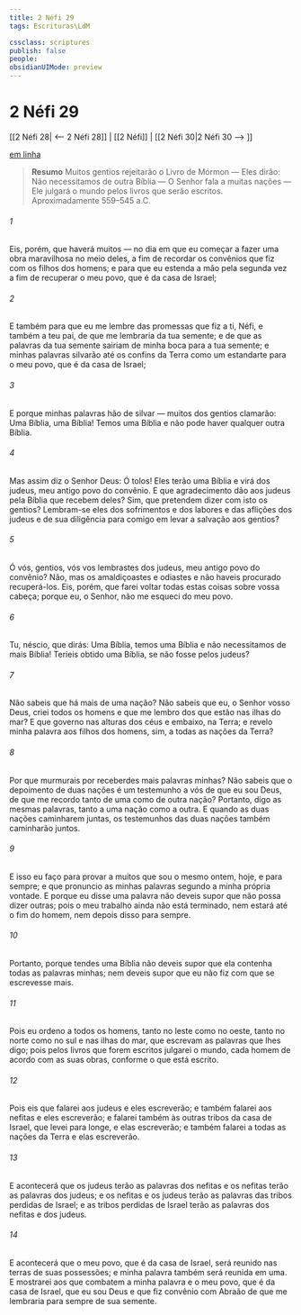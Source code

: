 ```yaml
---
title: 2 Néfi 29
tags: Escrituras\LdM

cssclass: scriptures
publish: false
people:
obsidianUIMode: preview
---
```


# 2 Néfi 29
[[2 Néfi 28| <-- 2 Néfi 28]] | [[2 Néfi]] | [[2 Néfi 30|2 Néfi 30 --> ]]

[em linha](https://churchofjesuschrist.org/study/scriptures/bofm/2-ne/29?lang=por)

> __Resumo__
Muitos gentios rejeitarão o Livro de Mórmon — Eles dirão: Não necessitamos de outra Bíblia — O Senhor fala a muitas nações — Ele julgará o mundo pelos livros que serão escritos. Aproximadamente 559–545 a.C.

###### 1 
Eis, porém, que haverá muitos — no dia em que eu começar a fazer uma obra maravilhosa no meio deles, a fim de recordar os convênios que fiz com os filhos dos homens; e para que eu estenda a mão pela segunda vez a fim de recuperar o meu povo, que é da casa de Israel;

###### 2 
E também para que eu me lembre das promessas que fiz a ti, Néfi, e também a teu pai, de que me lembraria da tua semente; e de que as palavras da tua semente sairiam de minha boca para a tua semente; e minhas palavras silvarão até os confins da Terra como um estandarte para o meu povo, que é da casa de Israel;

###### 3 
E porque minhas palavras hão de silvar — muitos dos gentios clamarão: Uma Bíblia, uma Bíblia! Temos uma Bíblia e não pode haver qualquer outra Bíblia.

###### 4 
Mas assim diz o Senhor Deus: Ó tolos! Eles terão uma Bíblia e virá dos judeus, meu antigo povo do convênio. E que agradecimento dão aos judeus pela Bíblia que recebem deles? Sim, que pretendem dizer com isto os gentios? Lembram-se eles dos sofrimentos e dos labores e das aflições dos judeus e de sua diligência para comigo em levar a salvação aos gentios?

###### 5 
Ó vós, gentios, vós vos lembrastes dos judeus, meu antigo povo do convênio? Não, mas os amaldiçoastes e odiastes e não haveis procurado recuperá-los. Eis, porém, que farei voltar todas estas coisas sobre vossa cabeça; porque eu, o Senhor, não me esqueci do meu povo.

###### 6 
Tu, néscio, que dirás: Uma Bíblia, temos uma Bíblia e não necessitamos de mais Bíblia! Teríeis obtido uma Bíblia, se não fosse pelos judeus?

###### 7 
Não sabeis que há mais de uma nação? Não sabeis que eu, o Senhor vosso Deus, criei todos os homens e que me lembro dos que estão nas ilhas do mar? E que governo nas alturas dos céus e embaixo, na Terra; e revelo minha palavra aos filhos dos homens, sim, a todas as nações da Terra?

###### 8 
Por que murmurais por receberdes mais palavras minhas? Não sabeis que o depoimento de duas nações é um testemunho a vós de que eu sou Deus, de que me recordo tanto de uma como de outra nação? Portanto, digo as mesmas palavras, tanto a uma nação como a outra. E quando as duas nações caminharem juntas, os testemunhos das duas nações também caminharão juntos.

###### 9 
E isso eu faço para provar a muitos que sou o mesmo ontem, hoje, e para sempre; e que pronuncio as minhas palavras segundo a minha própria vontade. E porque eu disse uma palavra não deveis supor que não possa dizer outras; pois o meu trabalho ainda não está terminado, nem estará até o fim do homem, nem depois disso para sempre.

###### 10 
Portanto, porque tendes uma Bíblia não deveis supor que ela contenha todas as palavras minhas; nem deveis supor que eu não fiz com que se escrevesse mais.

###### 11 
Pois eu ordeno a todos os homens, tanto no leste como no oeste, tanto no norte como no sul e nas ilhas do mar, que escrevam as palavras que lhes digo; pois pelos livros que forem escritos julgarei o mundo, cada homem de acordo com as suas obras, conforme o que está escrito.

###### 12 
Pois eis que falarei aos judeus e eles escreverão; e também falarei aos nefitas e eles escreverão; e falarei também às outras tribos da casa de Israel, que levei para longe, e elas escreverão; e também falarei a todas as nações da Terra e elas escreverão.

###### 13 
E acontecerá que os judeus terão as palavras dos nefitas e os nefitas terão as palavras dos judeus; e os nefitas e os judeus terão as palavras das tribos perdidas de Israel; e as tribos perdidas de Israel terão as palavras dos nefitas e dos judeus.

###### 14 
E acontecerá que o meu povo, que é da casa de Israel, será reunido nas terras de suas possessões; e minha palavra também será reunida em uma. E mostrarei aos que combatem a minha palavra e o meu povo, que é da casa de Israel, que eu sou Deus e que fiz convênio com Abraão de que me lembraria para sempre de sua semente.

